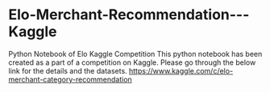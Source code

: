 # Elo-Merchant-Recommendation---Kaggle
Python Notebook of Elo Kaggle Competition
This python notebook has been created as a part of a competition on Kaggle. 
Please go through the below link for the details and the datasets.
https://www.kaggle.com/c/elo-merchant-category-recommendation
